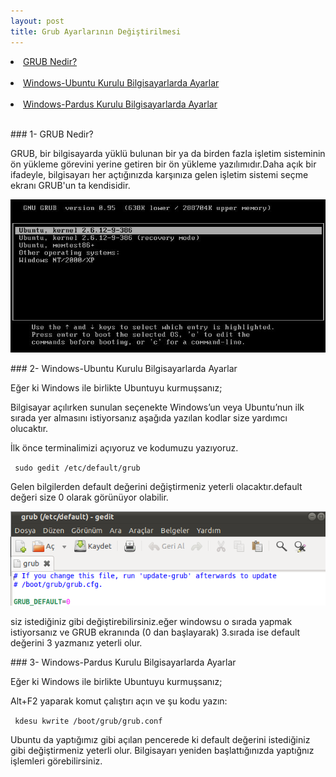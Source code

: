 ```yaml
---
layout: post
title: Grub Ayarlarının Değiştirilmesi
---
```


<li><a href="#GRUB"> GRUB Nedir?</a></li><br>
<li><a href="#WİN-UBUNTU"> Windows-Ubuntu Kurulu Bilgisayarlarda Ayarlar</a></li><br>
<li><a href="#WİN-PARDUS"> Windows-Pardus Kurulu Bilgisayarlarda Ayarlar</a></li><br>

###<a id="GRUB"> 1- GRUB Nedir? </a>

GRUB, bir bilgisayarda yüklü bulunan bir ya da birden fazla işletim sisteminin ön yükleme görevini yerine getiren bir ön yükleme yazılımıdır.Daha açık bir ifadeyle, bilgisayarı her açtığınızda karşınıza gelen işletim sistemi seçme ekranı GRUB'un ta kendisidir.

<img src="/images/grub.png"/>

###<a id="#WİN-UBUNTU"> 2- Windows-Ubuntu Kurulu Bilgisayarlarda Ayarlar </a>

Eğer ki Windows ile birlikte Ubuntuyu kurmuşsanız;

Bilgisayar açılırken sunulan seçenekte Windows’un veya Ubuntu’nun ilk sırada yer almasını istiyorsanız aşağıda yazılan kodlar size yardımcı olucaktır.

İlk önce terminalimizi açıyoruz ve kodumuzu yazıyoruz.

<code> sudo gedit /etc/default/grub </code>

Gelen bilgilerden default değerini değiştirmeniz yeterli olacaktır.default değeri size 0 olarak görünüyor olabilir.

<img src="/images/10.png"/>

siz istediğiniz gibi değiştirebilirsiniz.eğer windowsu o sırada yapmak istiyorsanız ve GRUB ekranında (0 dan başlayarak) 3.sırada ise default değerini 3 yazmanız yeterli olur.

###<a id="#WİN-PARDUS"> 3- Windows-Pardus Kurulu Bilgisayarlarda Ayarlar </a>

Eğer ki Windows ile birlikte Ubuntuyu kurmuşsanız;

Alt+F2 yaparak komut çalıştırı açın ve şu kodu yazın:

<code> kdesu kwrite /boot/grub/grub.conf  </code>

Ubuntu da yaptığımız gibi açılan pencerede ki default değerini istediğiniz gibi değiştirmeniz yeterli olur.
Bilgisayarı yeniden başlattığınızda yaptığnız işlemleri görebilirsiniz.


